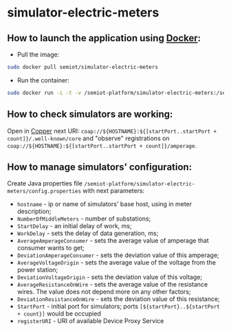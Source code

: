 # simulator-electric-meters

## How to launch the application using [Docker](https://www.docker.com/):

* Pull the image:
```bash
sudo docker pull semiot/simulator-electric-meters
```
* Run the container:
```bash
sudo docker run -i -t -v /semiot-platform/simulator-electric-meters:/semiot-platform/simulator-electric-meters -p 40000-41000/udp semiot/simulator-electric-meters
```

## How to check simulators are working:

Open in [Copper](https://addons.mozilla.org/ru/firefox/addon/copper-270430/) next URI: `coap://${HOSTNAME}:${[startPort..startPort + count]}/.well-known/core` and "observe" registrations on `coap://${HOSTNAME}:${[startPort..startPort + count]}/amperage`. 

## How to manage simulators' configuration:

Create Java properties file `/semiot-platform/simulator-electric-meters/config.properties` with next parameters:

  * `hostname` - ip or name of simulators' base host, using in meter description;
  * `NumberOfMiddleMeters` - number of substations;
  * `StartDelay` - an initial delay of work, ms;
  * `WorkDelay` - sets the delay of data generation, ms;
  * `AverageAmperageConsumer` - sets the average value of amperage that consumer wants to get;
  * `DeviationAmperageConsumer` - sets the deviation value of this amperage;
  * `AverageVoltageOrigin` - sets the average value of the voltage from the power station;
  * `DeviationVoltageOrigin` - sets the deviation value of this voltage;
  * `AverageResistanceOnWire` - sets the average value of the resistance wires. The value does not depend more on any other factors;
  * `DeviationResistanceOnWire` - sets the deviation value of this resistance;
  * `StartPort` - initial port for simulators; ports `[${startPort}..${startPort + count}]` would be occupied
  * `registerURI` - URI of available Device Proxy Service


